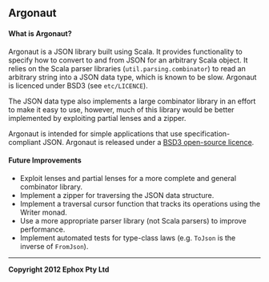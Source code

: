 ## Argonaut

#### What is Argonaut?

Argonaut is a JSON library built using Scala. It provides functionality to specify how to convert to and from JSON for an arbitrary Scala object. It relies on the Scala parser libraries (`util.parsing.combinator`) to read an arbitrary string into a JSON data type, which is known to be slow. Argonaut is licenced under BSD3 (see `etc/LICENCE`).

The JSON data type also implements a large combinator library in an effort to make it easy to use, however, much of this library would be better implemented by exploiting partial lenses and a zipper.

Argonaut is intended for simple applications that use specification-compliant JSON. Argonaut is released under a [BSD3 open-source licence](http://www.opensource.org/licenses/BSD-3-Clause).

#### Future Improvements

* Exploit lenses and partial lenses for a more complete and general combinator library.
* Implement a zipper for traversing the JSON data structure.
* Implement a traversal cursor function that tracks its operations using the Writer monad.
* Use a more appropriate parser library (not Scala parsers) to improve performance.
* Implement automated tests for type-class laws (e.g. `ToJson` is the inverse of `FromJson`).

***

**Copyright 2012 Ephox Pty Ltd**
